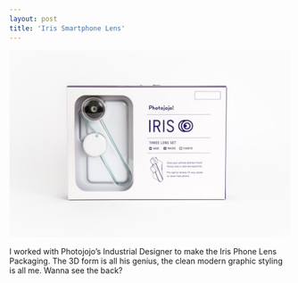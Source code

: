 ```yaml
---
layout: post
title: 'Iris Smartphone Lens'
---
```

<img src="/assets/img/projects/iris-smartphone-lens/thumbnail.jpg" alt="product photo" class="image">

I worked with Photojojo’s Industrial Designer to make the Iris Phone Lens Packaging. The 3D form is all his genius, the clean modern graphic styling is all me.
Wanna see the back?
